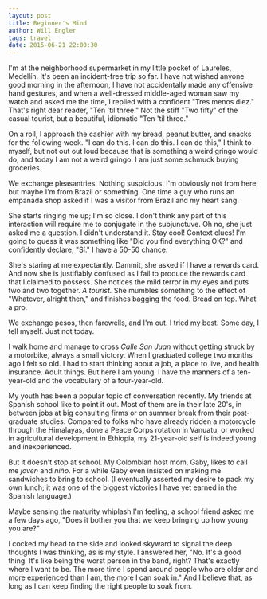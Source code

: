 ```yaml
---
layout: post
title: Beginner's Mind
author: Will Engler
tags: travel
date: 2015-06-21 22:00:30
---
```


I'm at the neighborhood supermarket in my little pocket of Laureles, Medellín.
It's been an incident-free trip so far.
I have not wished anyone good morning in the afternoon,
I have not accidentally made any offensive hand gestures,
and when a well-dressed middle-aged woman saw my watch and asked me the time,
I replied with a confident "Tres menos diez."
That's right dear reader, "Ten 'til three."
Not the stiff "Two fifty" of the casual tourist, but a beautiful, idiomatic "Ten 'til three."

On a roll, I approach the cashier with my bread, peanut butter, and snacks for the following week.
"I can do this. I can do this. I can do this," I think to myself, but not out out loud because that is something a weird gringo would do,
and today I am not a weird gringo. 
I am just some schmuck buying groceries.

We exchange pleasantries. Nothing suspicious. I'm obviously not from here, but maybe I'm from Brazil or something.
One time a guy who runs an empanada shop asked if I was a visitor from Brazil and my heart sang.

She starts ringing me up; I'm so close. 
I don't think any part of this interaction will require me to conjugate in the subjunctuve.
Oh no, she just asked me a question. I didn't understand it. Stay cool! Context clues!
I'm going to guess it was something like "Did you find everything OK?" and confidently declare, "Sí."
I have a 50-50 chance.

She's staring at me expectantly.
Dammit, she asked if I have a rewards card.
And now she is justifiably confused as I fail to produce the rewards card that I claimed to possess.
She notices the mild terror in my eyes and puts two and two together. _A tourist._
She mumbles something to the effect of "Whatever, alright then," and finishes bagging the food.
Bread on top. What a pro.

We exchange pesos, then farewells, and I'm out.
I tried my best. Some day, I tell myself. Just not today.

I walk home and manage to cross _Calle San Juan_ without getting struck by a motorbike, always a small victory.
When I graduated college two months ago I felt so old.
I had to start thinking about a job, a place to live, and health insurance. Adult things.
But here I am young.
I have the manners of a ten-year-old and the vocabulary of a four-year-old.

My youth has been a popular topic of conversation recently.
My friends at Spanish school like to point it out.
Most of them are in their late 20's, in between jobs at big consulting firms or on summer break from their post-graduate studies.
Compared to folks who have already ridden a motorcycle through the Himalayas, done a Peace Corps rotation in Vanuatu, 
or worked in agricultural development in Ethiopia, my 21-year-old self is indeed young and inexperienced. 

But it doesn't stop at school.
My Colombian host mom, Gaby, likes to call me _joven_ and _niño_.
For a while Gaby even insisted on making me sandwiches to bring to school.
(I eventually asserted my desire to pack my own lunch;
it was one of the biggest victories I have yet earned in the Spanish language.)

Maybe sensing the maturity whiplash I'm feeling, a school friend asked me a few days ago,
"Does it bother you that we keep bringing up how young you are?"

I cocked my head to the side and looked skyward to signal the deep thoughts I was thinking, as is my style.
I answered her, "No. It's a good thing. 
It's like being the worst person in the band, right? 
That's exactly where I want to be. 
The more time I spend around people who are older and more experienced than I am, the more I can soak in."
And I believe that, as long as I can keep finding the right people to soak from.